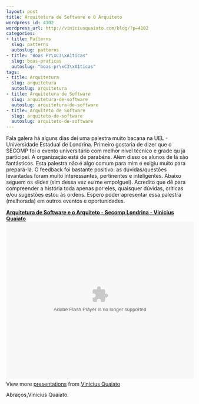 ```yaml
--- 
layout: post
title: Arquitetura de Software e O Arquiteto
wordpress_id: 4102
wordpress_url: http://viniciusquaiato.com/blog/?p=4102
categories: 
- title: Patterns
  slug: patterns
  autoslug: patterns
- title: "Boas Pr\xC3\xA1ticas"
  slug: boas-praticas
  autoslug: "boas-pr\xC3\xA1ticas"
tags: 
- title: Arquitetura
  slug: arquitetura
  autoslug: arquitetura
- title: Arquitetura de Software
  slug: arquitetura-de-software
  autoslug: arquitetura-de-software
- title: Arquiteto de Software
  slug: arquiteto-de-software
  autoslug: arquiteto-de-software
---
```

Fala galera há alguns dias dei uma palestra muito bacana na UEL - Universidade Estadual de Londrina. Primeiro gostaria de dizer que o SECOMP foi o evento universitário com melhor nível técnico e grade qu já participei.  A organização está de parabéns. Além disso os alunos de lá são fantásticos. Esta palestra não é algo comum para mim e exigiu muito para prepará-la. O feedback foi bastante positivo: as dúvidas/questões levantadas foram muito interessantes, pertinentes e inteligentes. Abaixo seguem os slides (sim dessa vez eu me empolguei). Acredito que dê para compreender a história toda apenas por eles, quaisquer dúvidas, críticas e/ou sugestões estou às ordens. Espero poder apresentar essa palestra (melhorada) em outros eventos e oportunidades.<div style="width:510px" id="__ss_9271548"> **[Arquitetura de Software e o Arquiteto - Secomp Londrina - Vinicius Quaiato](http://www.slideshare.net/viniciusquaiato/arquitetura-de-software-9271548 "Arquitetura de Software e o Arquiteto - Secomp Londrina - Vinicius Quaiato")** <object id="__sse9271548" width="510" height="426"> <param name="movie" value="http://static.slidesharecdn.com/swf/ssplayer2.swf?doc=arquiteturadesoftware-110915112836-phpapp02&stripped_title=arquitetura-de-software-9271548&userName=viniciusquaiato" /> <param name="allowFullScreen" value="true" /> <param name="allowScriptAccess" value="always" /> <embed name="__sse9271548" src="http://static.slidesharecdn.com/swf/ssplayer2.swf?doc=arquiteturadesoftware-110915112836-phpapp02&stripped_title=arquitetura-de-software-9271548&userName=viniciusquaiato" type="application/x-shockwave-flash" allowscriptaccess="always" allowfullscreen="true" width="510" height="426"></embed> </object> <div style="padding:5px 0 12px"> View more [presentations](http://www.slideshare.net/) from [Vinicius Quaiato](http://www.slideshare.net/viniciusquaiato) </div> </div>Abraços,Vinicius Quaiato.
